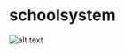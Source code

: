 # schoolsystem
![alt text](schoolsystem/schoolsystem/src/main/resources/other/relationshipDiagram.png)